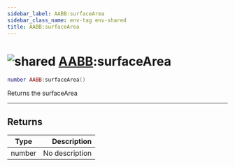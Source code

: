 ```yaml
---
sidebar_label: AABB:surfaceArea
sidebar_class_name: env-tag env-shared
title: AABB:surfaceArea
---
```


# <img src='/img/wiki/shared.png' alt='shared' classname='env-tag' /> [AABB](../aabb/README.md):surfaceArea

```lua
number AABB:surfaceArea()
```

Returns the surfaceArea<br/>

-----------------
## Returns

| Type   | Description |
| ------ | ----------: |
| number | No description |
